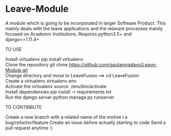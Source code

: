 # Leave-Module
A module which is going to be incorporated in larger Software Product.
This mainly deals with the leave applications and the relavant processes mainly focused on Academic Institutions.
Requires python3.5+ and django==1.11.4+

TO USE

Install virtualenv pip install virtualenv<BR>
Clone the repository git clone https://github.com/gautamyadavs/Leave-Module.git<BR>
Change directory and move to LeaveFusion ==> cd LeaveFusion<BR>
Create a virtualenv virtualenv env<BR>
Activate the virtualenv source ./env/bin/activate<BR>
Install dependencies pip install -r requirements.txt<BR>
Run the django server python manage.py runserver<BR>

TO CONTRIBUTE

Create a new branch with a related name of the motive i.e. bug/refactor/feature
Create an issue before actually starting to code
Send a pull request anytime :)

